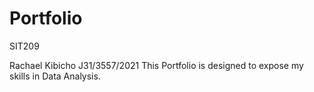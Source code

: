 # Portfolio
SIT209

Rachael Kibicho
J31/3557/2021
This Portfolio is designed to expose my skills in Data Analysis.
